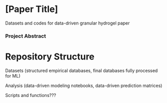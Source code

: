 # [Paper Title] 
Datasets and codes for data-driven granular hydrogel paper 

### Project Abstract

# Repository Structure

Datasets (structured empirical databases, final databases fully processed for ML)

Analysis (data-driven modeling notebooks, data-driven prediction matrices) 

Scripts and functions???
